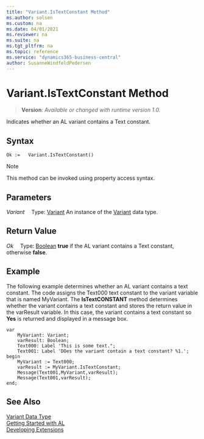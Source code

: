 ```yaml
---
title: "Variant.IsTextConstant Method"
ms.author: solsen
ms.custom: na
ms.date: 04/01/2021
ms.reviewer: na
ms.suite: na
ms.tgt_pltfrm: na
ms.topic: reference
ms.service: "dynamics365-business-central"
author: SusanneWindfeldPedersen
---
```

[//]: # (START>DO_NOT_EDIT)
[//]: # (IMPORTANT:Do not edit any of the content between here and the END>DO_NOT_EDIT.)
[//]: # (Any modifications should be made in the .xml files in the ModernDev repo.)
# Variant.IsTextConstant Method
> **Version**: _Available or changed with runtime version 1.0._

Indicates whether an AL variant contains a Text constant.


## Syntax
```
Ok :=   Variant.IsTextConstant()
```
> [!NOTE]
> This method can be invoked using property access syntax.

## Parameters
*Variant*
&emsp;Type: [Variant](variant-data-type.md)
An instance of the [Variant](variant-data-type.md) data type.

## Return Value
*Ok*
&emsp;Type: [Boolean](../boolean/boolean-data-type.md)
**true** if the AL variant contains a Text constant, otherwise **false**.


[//]: # (IMPORTANT: END>DO_NOT_EDIT)

## Example  
 The following example determines whether an AL variant contains a text constant. The code assigns the Text000 text constant to the variant variable that is named MyVariant. The **IsTextCONSTANT** method determines whether the variant contains a text constant and stores the return value in the varResult variable. In this case, the variant contains a text constant so **Yes** is returned and displayed in a message box. 
 
```  
var
    MyVariant: Variant;
    varResult: Boolean;
    Text000: Label 'This is some text.";
    Text001: Label 'DOes the variant contain a text constant? %1.';
begin
    MyVariant := Text000;  
    varResult := MyVariant.IsTextConstant;  
    Message(Text001,MyVariant,varResult);  
    Message(Text001,varResult);  
end;
```  

## See Also
[Variant Data Type](variant-data-type.md)  
[Getting Started with AL](../../devenv-get-started.md)  
[Developing Extensions](../../devenv-dev-overview.md)